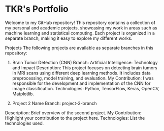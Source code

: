 # TKR's Portfolio
Welcome to my GitHub repository! This repository contains a collection of my personal and academic projects, showcasing my work in areas such as machine learning and statistical computing. Each project is organized in a separate branch, making it easy to explore my different works.

Projects
The following projects are available as separate branches in this repository:

1. Brain Tumor Detection (CNN)
Branch: Artificial Intelligence: Technology and Impact
Description: This project focuses on detecting brain tumors in MRI scans using different deep learning methods. It includes data preprocessing, model training, and evaluation.
My Contribution: I was responsible for the development and implementation of the CNN for image classification.
Technologies: Python, TensorFlow, Keras, OpenCV, Matplotlib.

2. Project 2 Name
Branch: project-2-branch

Description: Brief overview of the second project.
My Contribution: Highlight your contribution to the project here.
Technologies: List the technologies used.

